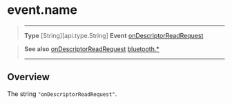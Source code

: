 # event.name

> --------------------- ------------------------------------------------------------------------------------------
> __Type__              [String][api.type.String]
> __Event__             [onDescriptorReadRequest](/plugin/bluetooth/type/Server/event/onDescriptorReadRequest/index.md)


> __See also__          [onDescriptorReadRequest](/plugin/bluetooth/type/Server/event/onDescriptorReadRequest/index.md)
>						[bluetooth.*](/plugin/bluetooth.md)
> --------------------- ------------------------------------------------------------------------------------------

## Overview

The string `"onDescriptorReadRequest"`.